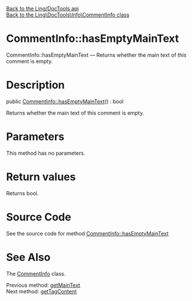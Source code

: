 [Back to the Ling/DocTools api](https://github.com/lingtalfi/DocTools/blob/master/doc/api/Ling/DocTools.md)<br>
[Back to the Ling\DocTools\Info\CommentInfo class](https://github.com/lingtalfi/DocTools/blob/master/doc/api/Ling/DocTools/Info/CommentInfo.md)


CommentInfo::hasEmptyMainText
================



CommentInfo::hasEmptyMainText — Returns whether the main text of this comment is empty.




Description
================


public [CommentInfo::hasEmptyMainText](https://github.com/lingtalfi/DocTools/blob/master/doc/api/Ling/DocTools/Info/CommentInfo/hasEmptyMainText.md)() : bool




Returns whether the main text of this comment is empty.




Parameters
================

This method has no parameters.


Return values
================

Returns bool.








Source Code
===========
See the source code for method [CommentInfo::hasEmptyMainText](/blob/master/Info/CommentInfo.php#L186-L189)


See Also
================

The [CommentInfo](https://github.com/lingtalfi/DocTools/blob/master/doc/api/Ling/DocTools/Info/CommentInfo.md) class.

Previous method: [getMainText](https://github.com/lingtalfi/DocTools/blob/master/doc/api/Ling/DocTools/Info/CommentInfo/getMainText.md)<br>Next method: [getTagContent](https://github.com/lingtalfi/DocTools/blob/master/doc/api/Ling/DocTools/Info/CommentInfo/getTagContent.md)<br>

